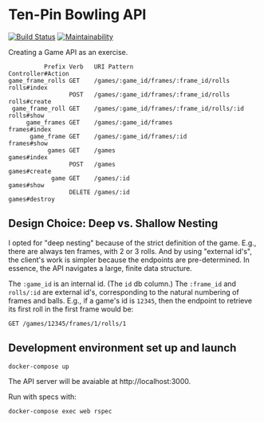 # Ten-Pin Bowling API

[![Build Status](https://travis-ci.org/dogweather/bowling-api.svg?branch=master)](https://travis-ci.org/dogweather/bowling-api) [![Maintainability](https://api.codeclimate.com/v1/badges/a3e5c9c337305129b87b/maintainability)](https://codeclimate.com/github/dogweather/bowling-api/maintainability)


Creating a Game API as an exercise.

```
          Prefix Verb   URI Pattern                                Controller#Action
game_frame_rolls GET    /games/:game_id/frames/:frame_id/rolls     rolls#index
                 POST   /games/:game_id/frames/:frame_id/rolls     rolls#create
 game_frame_roll GET    /games/:game_id/frames/:frame_id/rolls/:id rolls#show
     game_frames GET    /games/:game_id/frames                     frames#index
      game_frame GET    /games/:game_id/frames/:id                 frames#show
           games GET    /games                                     games#index
                 POST   /games                                     games#create
            game GET    /games/:id                                 games#show
                 DELETE /games/:id                                 games#destroy

```

## Design Choice: Deep vs. Shallow Nesting

I opted for "deep nesting" because of the strict definition of the game. E.g., there
are always ten frames, with 2 or 3 rolls. And by using "external id's", the client's
work is simpler because the endpoints are pre-determined. In essence, the API navigates
a large, finite data structure.

The `:game_id` is an internal id. (The `id` db column.) The `:frame_id` and `rolls/:id` are external id's, corresponding to the natural numbering of frames and balls. E.g., if a game's
 id is `12345`, then the endpoint to retrieve its first roll in the first frame would be:

```
GET /games/12345/frames/1/rolls/1
```

## Development environment set up and launch

```bash
docker-compose up
```

The API server will be avaiable at http://localhost:3000.

Run with specs with:

```bash
docker-compose exec web rspec
```
